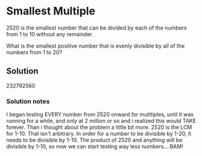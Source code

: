 # Smallest Multiple

2520 is the smallest number that can be divided by each of the numbers from 1 to 10 without any remainder.

What is the smallest positive number that is evenly divisible by all of the numbers from 1 to 20?

## Solution

232792560

### Solution notes

I began testing EVERY number from 2520 onward for mutltiples, until it was running for a while, and only at 2 million or so and i realized this would TAKE forever. Than i thought about the problem a little bit more. 2520 is the LCM for 1-10. That isn't arbitrary. In order for a number to be divisible by 1-20, it needs to be divisible by 1-10. The product of 2520 and anything will be divisible by 1-10, so now we can start testing way less numbers....BAM!